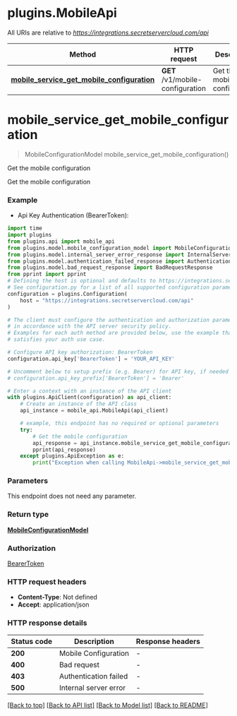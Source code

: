 # plugins.MobileApi

All URIs are relative to *https://integrations.secretservercloud.com/api*

Method | HTTP request | Description
------------- | ------------- | -------------
[**mobile_service_get_mobile_configuration**](MobileApi.md#mobile_service_get_mobile_configuration) | **GET** /v1/mobile-configuration | Get the mobile configuration


# **mobile_service_get_mobile_configuration**
> MobileConfigurationModel mobile_service_get_mobile_configuration()

Get the mobile configuration

Get the mobile configuration

### Example

* Api Key Authentication (BearerToken):

```python
import time
import plugins
from plugins.api import mobile_api
from plugins.model.mobile_configuration_model import MobileConfigurationModel
from plugins.model.internal_server_error_response import InternalServerErrorResponse
from plugins.model.authentication_failed_response import AuthenticationFailedResponse
from plugins.model.bad_request_response import BadRequestResponse
from pprint import pprint
# Defining the host is optional and defaults to https://integrations.secretservercloud.com/api
# See configuration.py for a list of all supported configuration parameters.
configuration = plugins.Configuration(
    host = "https://integrations.secretservercloud.com/api"
)

# The client must configure the authentication and authorization parameters
# in accordance with the API server security policy.
# Examples for each auth method are provided below, use the example that
# satisfies your auth use case.

# Configure API key authorization: BearerToken
configuration.api_key['BearerToken'] = 'YOUR_API_KEY'

# Uncomment below to setup prefix (e.g. Bearer) for API key, if needed
# configuration.api_key_prefix['BearerToken'] = 'Bearer'

# Enter a context with an instance of the API client
with plugins.ApiClient(configuration) as api_client:
    # Create an instance of the API class
    api_instance = mobile_api.MobileApi(api_client)

    # example, this endpoint has no required or optional parameters
    try:
        # Get the mobile configuration
        api_response = api_instance.mobile_service_get_mobile_configuration()
        pprint(api_response)
    except plugins.ApiException as e:
        print("Exception when calling MobileApi->mobile_service_get_mobile_configuration: %s\n" % e)
```


### Parameters
This endpoint does not need any parameter.

### Return type

[**MobileConfigurationModel**](MobileConfigurationModel.md)

### Authorization

[BearerToken](../README.md#BearerToken)

### HTTP request headers

 - **Content-Type**: Not defined
 - **Accept**: application/json


### HTTP response details

| Status code | Description | Response headers |
|-------------|-------------|------------------|
**200** | Mobile Configuration |  -  |
**400** | Bad request |  -  |
**403** | Authentication failed |  -  |
**500** | Internal server error |  -  |

[[Back to top]](#) [[Back to API list]](../README.md#documentation-for-api-endpoints) [[Back to Model list]](../README.md#documentation-for-models) [[Back to README]](../README.md)

